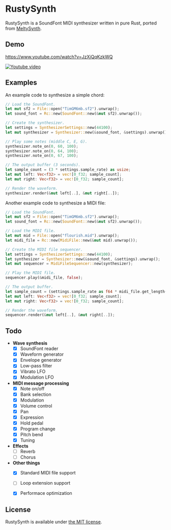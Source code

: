 # RustySynth

RustySynth is a SoundFont MIDI synthesizer written in pure Rust, ported from [MeltySynth](https://github.com/sinshu/meltysynth).



## Demo

https://www.youtube.com/watch?v=JzXjQqKzkWQ

[![Youtube video](https://img.youtube.com/vi/JzXjQqKzkWQ/0.jpg)](https://www.youtube.com/watch?v=JzXjQqKzkWQ)



## Examples

An example code to synthesize a simple chord:

```rust
// Load the SoundFont.
let mut sf2 = File::open("TimGM6mb.sf2").unwrap();
let sound_font = Rc::new(SoundFont::new(&mut sf2).unwrap());

// Create the synthesizer.
let settings = SynthesizerSettings::new(44100);
let mut synthesizer = Synthesizer::new(&sound_font, &settings).unwrap();

// Play some notes (middle C, E, G).
synthesizer.note_on(0, 60, 100);
synthesizer.note_on(0, 64, 100);
synthesizer.note_on(0, 67, 100);

// The output buffer (3 seconds).
let sample_count = (3 * settings.sample_rate) as usize;
let mut left: Vec<f32> = vec![0_f32; sample_count];
let mut right: Vec<f32> = vec![0_f32; sample_count];

// Render the waveform.
synthesizer.render(&mut left[..], &mut right[..]);
```

Another example code to synthesize a MIDI file:

```rust
// Load the SoundFont.
let mut sf2 = File::open("TimGM6mb.sf2").unwrap();
let sound_font = Rc::new(SoundFont::new(&mut sf2).unwrap());

// Load the MIDI file.
let mut mid = File::open("flourish.mid").unwrap();
let midi_file = Rc::new(MidiFile::new(&mut mid).unwrap());

// Create the MIDI file sequencer.
let settings = SynthesizerSettings::new(44100);
let synthesizer = Synthesizer::new(&sound_font, &settings).unwrap();
let mut sequencer = MidiFileSequencer::new(synthesizer);

// Play the MIDI file.
sequencer.play(&midi_file, false);

// The output buffer.
let sample_count = (settings.sample_rate as f64 * midi_file.get_length()) as usize;
let mut left: Vec<f32> = vec![0_f32; sample_count];
let mut right: Vec<f32> = vec![0_f32; sample_count];

// Render the waveform.
sequencer.render(&mut left[..], &mut right[..]);
```



## Todo

* __Wave synthesis__
    - [x] SoundFont reader
    - [x] Waveform generator
    - [x] Envelope generator
    - [x] Low-pass filter
    - [x] Vibrato LFO
    - [x] Modulation LFO
* __MIDI message processing__
    - [x] Note on/off
    - [x] Bank selection
    - [x] Modulation
    - [x] Volume control
    - [x] Pan
    - [x] Expression
    - [x] Hold pedal
    - [x] Program change
    - [x] Pitch bend
    - [x] Tuning
* __Effects__
    - [ ] Reverb
    - [ ] Chorus
* __Other things__
    - [x] Standard MIDI file support
    - [ ] Loop extension support
    - [x] Performace optimization



## License

RustySynth is available under [the MIT license](LICENSE.txt).
